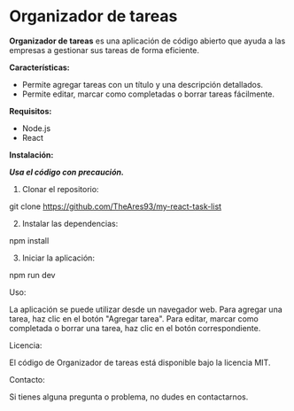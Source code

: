 # Organizador de tareas

**Organizador de tareas** es una aplicación de código abierto que ayuda a las empresas a gestionar sus tareas de forma eficiente.

**Características:**

* Permite agregar tareas con un título y una descripción detallados.
* Permite editar, marcar como completadas o borrar tareas fácilmente.

**Requisitos:**

* Node.js
* React

**Instalación:**

***Usa el código con precaución.***

1. Clonar el repositorio:

git clone https://github.com/TheAres93/my-react-task-list


2. Instalar las dependencias:


npm install


3. Iniciar la aplicación:

npm run dev

Uso:

La aplicación se puede utilizar desde un navegador web. Para agregar una tarea, haz clic en el botón "Agregar tarea". Para editar, marcar como completada o borrar una tarea, haz clic en el botón correspondiente. 

Licencia:

El código de Organizador de tareas está disponible bajo la licencia MIT.

Contacto:

Si tienes alguna pregunta o problema, no dudes en contactarnos.
